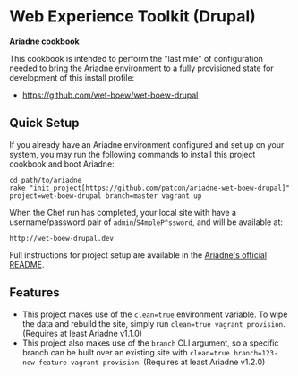 Web Experience Toolkit (Drupal)
===============================

**Ariadne cookbook**

This cookbook is intended to perform the "last mile" of configuration
needed to bring the Ariadne environment to a fully provisioned state for
development of this install profile:

  * https://github.com/wet-boew/wet-boew-drupal

Quick Setup
-----------

If you already have an Ariadne environment configured and set up on your
system, you may run the following commands to install this project
cookbook and boot Ariadne:

    cd path/to/ariadne
    rake "init_project[https://github.com/patcon/ariadne-wet-boew-drupal]"
    project=wet-boew-drupal branch=master vagrant up

When the Chef run has completed, your local site with have a
username/password pair of `admin`/`S4mpleP^ssword`, and will be
available at:

    http://wet-boew-drupal.dev

Full instructions for project setup are available in the [Ariadne's
official README][ariadne-project-setup].

Features
--------

  - This project makes use of the `clean=true` environment variable. To
    wipe the data and rebuild the site, simply run `clean=true vagrant
    provision`. (Requires at least Ariadne v1.1.0)
  - This project also makes use of the `branch` CLI argument, so a
    specific branch can be built over an existing site with `clean=true
    branch=123-new-feature vagrant provision`. (Requires at least
    Ariadne v1.2.0)

<!-- Links -->
   [ariadne-project-setup]: https://github.com/myplanetdigital/ariadne#ariadne-project
